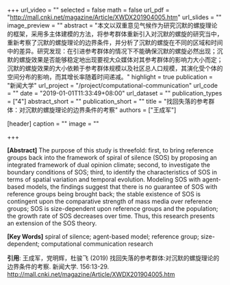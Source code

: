 +++
url_video = ""
selected = false
math = false
url_pdf = "http://mall.cnki.net/magazine/Article/XWDX201904005.htm"
url_slides = ""
image_preview = ""
abstract = "本文以双重意见气候作为研究沉默的螺旋理论的框架，采用多主体建模的方法，将参考群体重新引入对沉默的螺旋的研究当中，重新考察了沉默的螺旋理论的边界条件，并分析了沉默的螺旋在不同的区域和时间中的差异。研究发现：在引进参考群体的情况下不能确保沉默的螺旋必然出现；沉默的螺旋效果是否能够稳定地出现要视大众媒体对其参考群体的影响力大小而定；沉默的螺旋效果的大小依赖于参考群体规模以及社区总人口规模，其演化受个体的空间分布的影响，而其增长率随着时间递减。"
highlight = true
publication = "新闻大学"
url_project = "/project/computational-communication"
url_code = ""
date = "2019-01-01T11:33:49+08:00"
url_dataset = ""
publication_types = ["4"]
abstract_short = ""
publication_short = ""
title = "找回失落的参考群体：对沉默的螺旋理论的边界条件的考察"
authors = ["王成军"]

[header]
  caption = ""
  image = ""

+++



**[Abstract]** The purpose of this study is threefold: first, to bring reference groups back into the framework of spiral of silence (SOS) by proposing an integrated framework of dual opinion climate; second, to investigate the boundary conditions of SOS; third, to identify the characteristics of SOS in terms of spatial variation and temporal evolution. Modeling SOS with agent-based models, the findings suggest that there is no guarantee of SOS with reference groups being brought back; the stable existence of SOS is contingent upon the comparative strength of mass media over reference groups; SOS is size-dependent upon reference groups and the population; the growth rate of SOS decreases over time. Thus, this research presents an extension of the SOS theory.

**[Key Words]** spiral of silence; agent-based model; reference group; size-dependent; computational communication research

**引用**: 王成军，党明辉，杜骏飞 (2019) 找回失落的参考群体:对沉默的螺旋理论的边界条件的考察. 新闻大学. 156:13-29. http://mall.cnki.net/magazine/Article/XWDX201904005.htm
